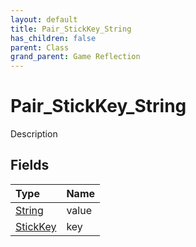 ```yaml
---
layout: default
title: Pair_StickKey_String
has_children: false
parent: Class
grand_parent: Game Reflection
---
```

# Pair_StickKey_String
Description 

## Fields
| Type | Name |
|:-------------|:--------------|
| [String](/game-reflection/components/string.md) | value |
| [StickKey](/game-reflection/classes/stick_key.md) | key |
